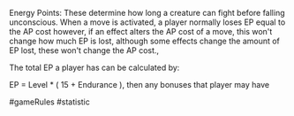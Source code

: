 Energy Points: These determine how long a creature can fight before falling unconscious. When a move is activated, a player normally loses EP equal to the AP cost however, if an effect alters the AP cost of a move, this won't change how much EP is lost, although some effects change the amount of EP lost, these won't change the AP cost.,

The total EP a player has can be calculated by: 

EP = Level * ( 15 + Endurance ), then any bonuses that player may have

#gameRules #statistic